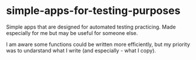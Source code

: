 # simple-apps-for-testing-purposes
Simple apps that are designed for automated testing practicing. Made especially for me but may be useful for someone else.

I am aware some functions could be written more efficiently, but my priority was to undarstand what I write (and especially - what I copy).
